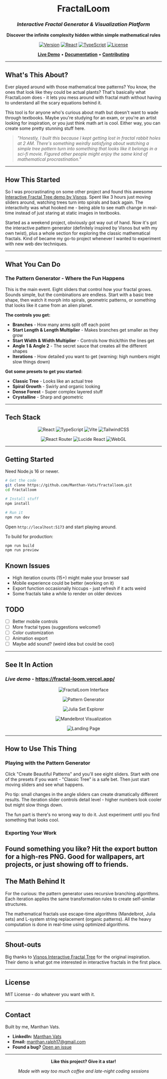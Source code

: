 <div align="center">

# **FractalLoom**

### _Interactive Fractal Generator & Visualization Platform_

**Discover the infinite complexity hidden within simple mathematical rules**

[![Version](https://img.shields.io/badge/version-1.0.0-blue.svg)](https://github.com/Manthan-Vats/fractalloom)
[![React](https://img.shields.io/badge/React-18.3.1-61dafb.svg)](https://reactjs.org/)
[![TypeScript](https://img.shields.io/badge/TypeScript-5.5.3-3178c6.svg)](https://www.typescriptlang.org/)
[![License](https://img.shields.io/badge/license-MIT-green.svg)](LICENSE)

[**Live Demo**](https://fractal-loom.vercel.app/) • [**Documentation**](#usage) • [**Contributing**](#contributing)

</div>

---

## **What's This About?**

Ever played around with those mathematical tree patterns? You know, the ones that look like they could be actual plants? That's basically what FractalLoom does - it lets you mess around with fractal math without having to understand all the scary equations behind it.

This tool is for anyone who's curious about math but doesn't want to wade through textbooks. Maybe you're studying for an exam, or you're an artist looking for inspiration, or you just think math art is cool. Either way, you can create some pretty stunning stuff here.

> _"Honestly, I built this because I kept getting lost in fractal rabbit holes at 2 AM. There's something weirdly satisfying about watching a simple tree pattern turn into something that looks like it belongs in a sci-fi movie. Figured other people might enjoy the same kind of mathematical procrastination."_

---

## **How This Started**

So I was procrastinating on some other project and found this awesome [Interactive Fractal Tree demo by Visnos](https://www.visnos.com/demos/fractal). Spent like 3 hours just moving sliders around, watching trees turn into spirals and back again. The interactivity was what hooked me - being able to see math change in real-time instead of just staring at static images in textbooks.

Started as a weekend project, obviously got way out of hand. Now it's got the interactive pattern generator (definitely inspired by Visnos but with my own twist), plus a whole section for exploring the classic mathematical fractals. Kind of became my go-to project whenever I wanted to experiment with new web dev techniques.

---

## **What You Can Do**

### **The Pattern Generator - Where the Fun Happens**

This is the main event. Eight sliders that control how your fractal grows. Sounds simple, but the combinations are endless. Start with a basic tree shape, then watch it morph into spirals, geometric patterns, or something that looks like it came from an alien planet.

**The controls you get:**

- **Branches** - How many arms split off each point
- **Start Length & Length Multiplier** - Makes branches get smaller as they grow
- **Start Width & Width Multiplier** - Controls how thick/thin the lines get
- **Angle 1 & Angle 2** - The secret sauce that creates all the different shapes
- **Iterations** - How detailed you want to get (warning: high numbers might slow things down)

**Got some presets to get you started:**

- **Classic Tree** - Looks like an actual tree
- **Spiral Growth** - Swirly and organic looking
- **Dense Forest** - Super complex layered stuff
- **Crystalline** - Sharp and geometric

---

## **Tech Stack**

<div align="center">

![React](https://img.shields.io/badge/React-20232A?style=for-the-badge&logo=react&logoColor=61DAFB)
![TypeScript](https://img.shields.io/badge/typescript-%23007ACC.svg?style=for-the-badge&logo=typescript&logoColor=white)
![Vite](https://img.shields.io/badge/vite-%23646CFF.svg?style=for-the-badge&logo=vite&logoColor=white)
![TailwindCSS](https://img.shields.io/badge/tailwindcss-%2338B2AC.svg?style=for-the-badge&logo=tailwind-css&logoColor=white)

![React Router](https://img.shields.io/badge/React_Router-CA4245?style=for-the-badge&logo=react-router&logoColor=white)
![Lucide React](https://img.shields.io/badge/lucide-000000?style=for-the-badge&logo=lucide&logoColor=white)
![WebGL](https://img.shields.io/badge/WebGL-990000?style=for-the-badge&logo=webgl&logoColor=white)

</div>

---

## **Getting Started**

Need Node.js 16 or newer.

```bash
# Get the code
git clone https://github.com/Manthan-Vats/fractalloom.git
cd fractalloom

# Install stuff
npm install

# Run it
npm run dev
```

Open `http://localhost:5173` and start playing around.

To build for production:

```bash
npm run build
npm run preview
```

## **Known Issues**

- High iteration counts (15+) might make your browser sad
- Mobile experience could be better (working on it)
- Export function occasionally hiccups - just refresh if it acts weird
- Some fractals take a while to render on older devices

## **TODO**

- [ ] Better mobile controls
- [ ] More fractal types (suggestions welcome!)
- [ ] Color customization
- [ ] Animation export
- [ ] Maybe add sound? (weird idea but could be cool)

---

## **See It In Action**

### _Live demo_ - https://fractal-loom.vercel.app/

<div align="center">

![FractalLoom Interface](docs/screenshots/SS_1.png)

![Pattern Generator](docs/screenshots/SS_2.png)

![Julia Set Explorer](docs/screenshots/SS_3.png)

![Mandelbrot Visualization](docs/screenshots/SS_4.png)

![Landing Page](docs/screenshots/SS_5.png)

</div>

---

## **How to Use This Thing**

### **Playing with the Pattern Generator**

Click "Create Beautiful Patterns" and you'll see eight sliders. Start with one of the presets if you want - "Classic Tree" is a safe bet. Then just start moving sliders and see what happens.

Pro tip: small changes in the angle sliders can create dramatically different results. The iteration slider controls detail level - higher numbers look cooler but might slow things down.

The fun part is there's no wrong way to do it. Just experiment until you find something that looks cool.

### **Exporting Your Work**

## Found something you like? Hit the export button for a high-res PNG. Good for wallpapers, art projects, or just showing off to friends.

## **The Math Behind It**

For the curious: the pattern generator uses recursive branching algorithms. Each iteration applies the same transformation rules to create self-similar structures.

The mathematical fractals use escape-time algorithms (Mandelbrot, Julia sets) and L-system string replacement (organic patterns). All the heavy computation is done in real-time using optimized algorithms.

---

## **Shout-outs**

Big thanks to [Visnos Interactive Fractal Tree](https://www.visnos.com/demos/fractal) for the original inspiration. Their demo is what got me interested in interactive fractals in the first place.

---

## **License**

MIT License - do whatever you want with it.

---

## **Contact**

Built by me, Manthan Vats.

- **LinkedIn:** [Manthan Vats](www.linkedin.com/in/manthan-vats-102476359)
- **Email:** manthan.ralph17@gmail.com
- **Found a bug?** [Open an issue](https://github.com/Manthan-Vats/fractalloom/issues)

---

<div align="center">

**Like this project? Give it a star!**

_Made with way too much coffee and late-night coding sessions_

</div>
